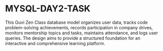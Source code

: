 # MYSQL-DAY2-TASK
This Guvi Zen Class database model organizes user data, tracks code problem-solving achievements, records participation in company drives, monitors mentorship topics and tasks, maintains attendance, and logs user queries. The design aims to provide a structured foundation for an interactive and comprehensive learning platform.

